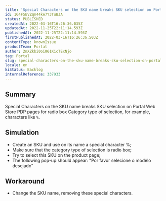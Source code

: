 ```yaml
---
title: 'Special Characters on the SKU name breaks SKU selection on Portal Web Store PDP pages for radio box Category type of selection'
id: 1G4FSBVZqn44ke7YJTuBJA
status: PUBLISHED
createdAt: 2022-03-16T16:26:36.035Z
updatedAt: 2022-11-25T22:11:14.593Z
publishedAt: 2022-11-25T22:11:14.593Z
firstPublishedAt: 2022-03-16T16:26:36.503Z
contentType: knownIssue
productTeam: Portal
author: 2mXZkbi0oi061KicTExNjo
tag: Portal
slug: special-characters-on-the-sku-name-breaks-sku-selection-on-portal-web-store-pdp-pages-for-radio-box-category-type-of-selection
locale: en
kiStatus: Backlog
internalReference: 337933
---
```


## Summary


Special Characters on the SKU name breaks SKU selection on Portal Web Store PDP pages for radio box Category type of selection, for example, characters like `%`.




## Simulation


- Create an SKU and use on its name a special character %;
- Make sure that the category type of selection is radio box;
- Try to select this SKU on the product page;
- The following pop-up should appear: "Por favor selecione o modelo desejado"




## Workaround


- Change the SKU name, removing these special characters.

